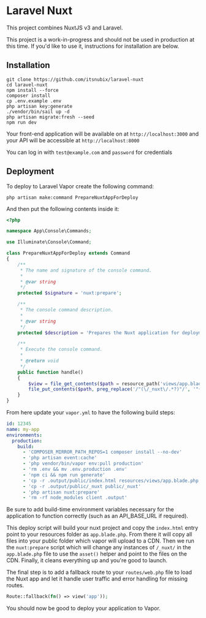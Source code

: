# Laravel Nuxt

This project combines NuxtJS v3 and Laravel.

This project is a work-in-progress and should not be used in production at this time. If you'd like to use it, instructions for installation are below.

## Installation

```
git clone https://github.com/itsnubix/laravel-nuxt
cd laravel-nuxt
npm install --force
composer install
cp .env.example .env
php artisan key:generate
./vendor/bin/sail up -d
php artisan migrate:fresh --seed
npm run dev
```

Your front-end application will be available on at `http://localhost:3000` and your API will be accessible at `http://localhost:8000`

You can log in with `test@example.com` and `password` for credentials

## Deployment

To deploy to Laravel Vapor create the following command:

```
php artisan make:command PrepareNuxtAppForDeploy
```

And then put the following contents inside it:

```php
<?php

namespace App\Console\Commands;

use Illuminate\Console\Command;

class PrepareNuxtAppForDeploy extends Command
{
    /**
     * The name and signature of the console command.
     *
     * @var string
     */
    protected $signature = 'nuxt:prepare';

    /**
     * The console command description.
     *
     * @var string
     */
    protected $description = 'Prepares the Nuxt application for deployment on Vapor.';

    /**
     * Execute the console command.
     *
     * @return void
     */
    public function handle()
    {
        $view = file_get_contents($path = resource_path('views/app.blade.php'));
        file_put_contents($path, preg_replace('/"(\/_nuxt\/.*?)"/', '"{{ asset(\'$1\') }}"', $view));
    }
}
```

From here update your `vapor.yml` to have the following build steps:

```yml
id: 12345
name: my-app
environments:
  production:
    build:
      - 'COMPOSER_MIRROR_PATH_REPOS=1 composer install --no-dev'
      - 'php artisan event:cache'
      - 'php vendor/bin/vapor env:pull production'
      - 'rm .env && mv .env.production .env'
      - 'npm ci && npm run generate'
      - 'cp -r .output/public/index.html resources/views/app.blade.php'
      - 'cp -r .output/public/_nuxt public/_nuxt'
      - 'php artisan nuxt:prepare'
      - 'rm -rf node_modules client .output'
```

Be sure to add build-time environment variables necessary for the application to function correctly (such as an API_BASE_URL if required).

This deploy script will build your nuxt project and copy the `index.html` entry point to your resources folder as `app.blade.php`. From there it will copy all files into your public folder which vapor will upload to a CDN. Then we run the `nuxt:prepare` script which will change any instances of `/_nuxt/` in the `app.blade.php` file to use the `asset()` helper and point to the files on the CDN. Finally, it cleans everything up and you're good to launch.

The final step is to add a fallback route to your `routes/web.php` file to load the Nuxt app and let it handle user traffic and error handling for missing routes.

```php
Route::fallback(fn() => view('app'));
```

You should now be good to deploy your application to Vapor.
